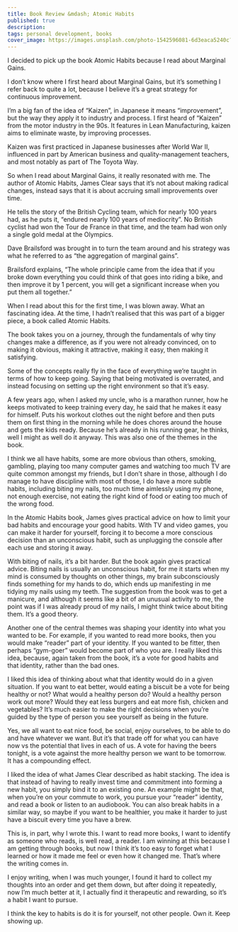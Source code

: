 ```yaml
---
title: Book Review &mdash; Atomic Habits
published: true
description: 
tags: personal development, books
cover_image: https://images.unsplash.com/photo-1542596081-6d3eaca5240c?ixlib=rb-1.2.1&ixid=eyJhcHBfaWQiOjEyMDd9&auto=format&fit=crop&w=1650&q=80
---
```


I decided to pick up the book Atomic Habits because I read about Marginal Gains.

I don’t know where I first heard about Marginal Gains, but it’s something I refer back to quite a lot, because I believe it’s a great strategy for continuous improvement.

<!--more-->

I’m a big fan of the idea of “Kaizen”, in Japanese it means “improvement”, but the way they apply it to industry and process. I first heard of “Kaizen” from the motor industry in the 90s. It features in Lean Manufacturing, kaizen aims to eliminate waste, by improving processes. 

Kaizen was first practiced in Japanese businesses after World War II, influenced in part by American business and quality-management teachers, and most notably as part of The Toyota Way.

So when I read about Marginal Gains, it really resonated with me. The author of Atomic Habits, James Clear says that it’s not about making radical changes, instead says that it is about accruing small improvements over time.

He tells the story of the British Cycling team, which for nearly 100 years had, as he puts it, “endured nearly 100 years of mediocrity”. No British cyclist had won the Tour de France in that time, and the team had won only a single gold medal at the Olympics.

Dave Brailsford was brought in to turn the team around and his strategy was what he referred to as “the aggregation of marginal gains”.

Brailsford explains, “The whole principle came from the idea that if you broke down everything you could think of that goes into riding a bike, and then improve it by 1 percent, you will get a significant increase when you put them all together.”

When I read about this for the first time, I was blown away. What an fascinating idea. At the time, I hadn’t realised that this was part of a bigger piece, a book called Atomic Habits.

The book takes you on a journey, through the fundamentals of why tiny changes make a difference, as if you were not already convinced, on to making it obvious, making it attractive, making it easy, then making it satisfying.

Some of the concepts really fly in the face of everything we’re taught in terms of how to keep going. Saying that being motivated is overrated, and instead focusing on setting up the right environment so that it’s easy.

A few years ago, when I asked my uncle, who is a marathon runner, how he keeps motivated to keep training every day, he said that he makes it easy for himself. Puts his workout clothes out the night before and then puts them on first thing in the morning while he does chores around the house and gets the kids ready. Because he’s already in his running gear, he thinks, well I might as well do it anyway. This was also one of the themes in the book.

I think we all have habits, some are more obvious than others, smoking, gambling, playing too many computer games and watching too much TV are quite common amongst my friends, but I don’t share in those, although I do manage to have discipline with most of those, I do have a more subtle habits, including biting my nails, too much time aimlessly using my phone, not enough exercise, not eating the right kind of food or eating too much of the wrong food.

In the Atomic Habits book, James gives practical advice on how to limit your bad habits and encourage your good habits. With TV and video games, you can make it harder for yourself, forcing it to become a more conscious decision than an unconscious habit, such as unplugging the console after each use and storing it away.

With biting of nails, it’s a bit harder. But the book again gives practical advice. Biting nails is usually an unconscious habit, for me it starts when my mind is consumed by thoughts on other things, my brain subconsciously finds something for my hands to do, which ends up manifesting in me tidying my nails using my teeth. The suggestion from the book was to get a manicure, and although it seems like a bit of an unusual activity to me, the point was if I was already proud of my nails, I might think twice about biting them. It’s a good theory.

Another one of the central themes was shaping your identity into what you wanted to be. For example, if you wanted to read more books, then you would make “reader” part of your identity. If you wanted to be fitter, then perhaps “gym-goer” would become part of who you are. I really liked this idea, because, again taken from the book, it’s a vote for good habits and that identity, rather than the bad ones.

I liked this idea of thinking about what that identity would do in a given situation. If you want to eat better, would eating a biscuit be a vote for being healthy or not? What would a healthy person do? Would a healthy person work out more? Would they eat less burgers and eat more fish, chicken and vegetables? It’s much easier to make the right decisions when you’re guided by the type of person you see yourself as being in the future.

Yes, we all want to eat nice food, be social, enjoy ourselves, to be able to do and have whatever we want. But it’s that trade off for what you can have now vs the potential that lives in each of us. A vote for having the beers tonight, is a vote against the more healthy person we want to be tomorrow. It has a compounding effect.

I liked the idea of what James Clear described as habit stacking. The idea is that instead of having to really invest time and commitment into forming a new habit, you simply bind it to an existing one. An example might be that, when you’re on your commute to work, you pursue your “reader” identity, and read a book or listen to an audiobook. You can also break habits in a similar way, so maybe if you want to be healthier, you make it harder to just have a biscuit every time you have a brew.

This is, in part, why I wrote this. I want to read more books, I want to identify as someone who reads, is well read, a reader. I am winning at this because I am getting through books, but now I think it’s too easy to forget what I learned or how it made me feel or even how it changed me. That’s where the writing comes in.

I enjoy writing, when I was much younger, I found it hard to collect my thoughts into an order and get them down, but after doing it repeatedly, now I’m much better at it, I actually find it therapeutic and rewarding, so it’s a habit I want to pursue.

I think the key to habits is do it is for yourself, not other people. Own it. Keep showing up.
